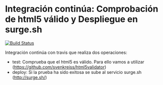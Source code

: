 # Integración continúa: Comprobación de html5 válido y Despliegue en surge.sh 

[![Build Status](https://travis-ci.org/Velaa98/ic-travis-html5.svg?branch=master)](https://travis-ci.org/Velaa98/ic-travis-html5)

Integración continúa con travis que realiza dos operaciones:

* test: Comprueba que el html5 es válido. Para ello vamos a utilizar (https://github.com/svenkreiss/html5validator)
* deploy: Si la prueba ha sido exitosa se sube al servicio surge.sh (http://surge.sh/)


